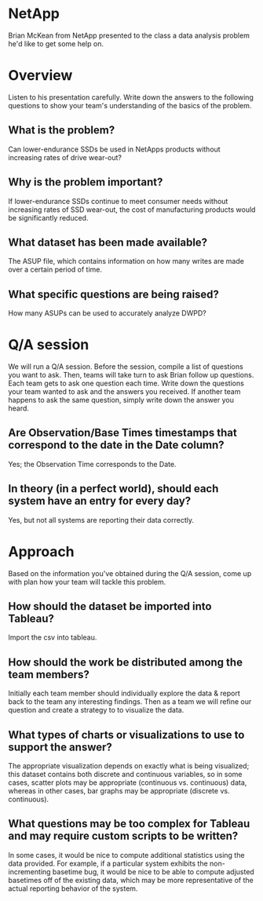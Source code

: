 # NetApp

Brian McKean from NetApp presented to the class a data analysis problem he'd
like to get some help on.

# Overview

Listen to his presentation carefully. Write down the answers to the following
questions to show your team's understanding of the basics of the problem.

## What is the problem? 
Can lower-endurance SSDs be used in NetApps products without increasing rates of drive wear-out?

## Why is the problem important? 
If lower-endurance SSDs continue to meet consumer needs without increasing rates of SSD wear-out, the cost of manufacturing products would be significantly reduced.

## What dataset has been made available?
The ASUP file, which contains information on how many writes are made over a certain period of time. 

## What specific questions are being raised?
How many ASUPs can be used to accurately analyze DWPD?

# Q/A session

We will run a Q/A session. Before the session, compile a list of questions you
want to ask. Then, teams will take turn to ask Brian follow up questions.
Each team gets to ask one question each time. Write down the questions your team
wanted to ask and the answers you received. If another team happens to ask the
same question, simply write down the answer you heard.

## Are Observation/Base Times timestamps that correspond to the date in the Date column?
Yes; the Observation Time corresponds to the Date.

## In theory (in a perfect world), should each system have an entry for every day?
Yes, but not all systems are reporting their data correctly.


# Approach

Based on the information you've obtained during the Q/A session, come up with
plan how your team will tackle this problem.

## How should the dataset be imported into Tableau?
Import the csv into tableau.

## How should the work be distributed among the team members?
Initially each team member should individually explore the data & report back to the team any interesting findings. Then as a team we will refine our question and create a strategy to to visualize the data. 

## What types of charts or visualizations to use to support the answer?
The appropriate visualization depends on exactly what is being visualized; this dataset contains both discrete and continuous variables, so in some cases, scatter plots may be appropriate (continuous vs. continuous) data, whereas in other cases, bar graphs may be appropriate (discrete vs. continuous).

## What questions may be too complex for Tableau and may require custom scripts to be written?
In some cases, it would be nice to compute additional statistics using the data provided. For example, if a particular system exhibits the non-incrementing basetime bug, it would be nice to be able to compute adjusted basetimes off of the existing data, which may be more representative of the actual reporting behavior of the system. 